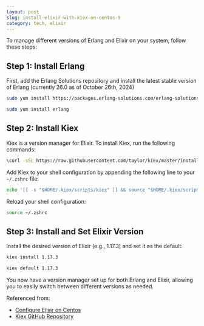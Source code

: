 ```yaml
---
layout: post
slug: install-elixir-with-kiex-on-centos-9
category: tech, elixir
---
```


To manage different versions of Erlang and Elixir on your system, follow these steps:

## Step 1: Install Erlang

First, add the Erlang Solutions repository and install the latest stable version of Erlang (currently 26.0 as of October 26th, 2024)

```sh
sudo yum install https://packages.erlang-solutions.com/erlang-solutions-1.0-1.noarch.rpm

sudo yum install erlang
```

## Step 2: Install Kiex

Kiex is a version manager for Elixir. To install Kiex, run the following commands:

```sh
\curl -sSL https://raw.githubusercontent.com/taylor/kiex/master/install | bash -s
```

Add Kiex to your shell configuration by appending the following line to your `~/.zshrc` file:

```sh
echo '[[ -s "$HOME/.kiex/scripts/kiex" ]] && source "$HOME/.kiex/scripts/kiex"' >> ~/.zshrc
```

Reload your shell configuration:

```sh
source ~/.zshrc
```

## Step 3: Install and Set Elixir Version

Install the desired version of Elixir (e.g., 1.17.3) and set it as the default:

```sh
kiex install 1.17.3

kiex default 1.17.3
```

You now have a version manager set up for both Erlang and Elixir, allowing you to easily switch between different versions as needed.

Referenced from:

- [Configure Elixir on Centos](https://anovin.mk/tutorial/how-do-i-install-and-configure-elixir-on-centos/)
- [Kiex GitHub Repository](https://github.com/taylor/kiex)
